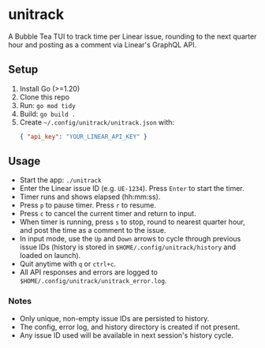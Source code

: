# unitrack

A Bubble Tea TUI to track time per Linear issue, rounding to the next quarter hour and posting as a comment via Linear's GraphQL API.

## Setup

1. Install Go (>=1.20)
2. Clone this repo
3. Run: `go mod tidy`
4. Build: `go build .`
5. Create `~/.config/unitrack/unitrack.json` with:
   ```json
   { "api_key": "YOUR_LINEAR_API_KEY" }
   ```

## Usage

- Start the app: `./unitrack`
- Enter the Linear issue ID (e.g. `UE-1234`). Press `Enter` to start the timer.
- Timer runs and shows elapsed (hh:mm:ss).
- Press `p` to pause timer. Press `r` to resume.
- Press `c` to cancel the current timer and return to input.
- When timer is running, press `s` to stop, round to nearest quarter hour, and post the time as a comment to the issue.
- In input mode, use the `Up` and `Down` arrows to cycle through previous issue IDs (history is stored in `$HOME/.config/unitrack/history` and loaded on launch).
- Quit anytime with `q` or `ctrl+c`.
- All API responses and errors are logged to `$HOME/.config/unitrack/unitrack_error.log`.

### Notes
- Only unique, non-empty issue IDs are persisted to history.
- The config, error log, and history directory is created if not present.
- Any issue ID used will be available in next session's history cycle.
